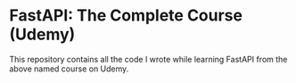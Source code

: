 # FastAPI: The Complete Course (Udemy)

This repository contains all the code I wrote while learning FastAPI from the above named course on Udemy.
